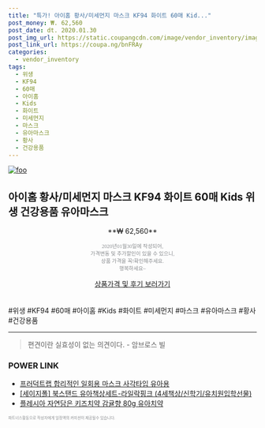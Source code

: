 ```yaml
--- 
title: "특가! 아이홈 황사/미세먼지 마스크 KF94 화이트 60매 Kid..." 
post_money: ₩. 62,560 
post_date: dt. 2020.01.30 
post_img_url: https://static.coupangcdn.com/image/vendor_inventory/images/2019/03/09/12/6/10d5c247-c8e2-4221-a781-94b88b3aa564.jpg 
post_link_url: https://coupa.ng/bnFRAy 
categories: 
  - vendor_inventory 
tags: 
  - 위생 
  - KF94 
  - 60매 
  - 아이홈 
  - Kids 
  - 화이트 
  - 미세먼지 
  - 마스크 
  - 유아마스크 
  - 황사 
  - 건강용품 
--- 
```

[![foo](https://static.coupangcdn.com/image/vendor_inventory/images/2019/03/09/12/6/10d5c247-c8e2-4221-a781-94b88b3aa564.jpg)](https://coupa.ng/bnFRAy) 

## 아이홈 황사/미세먼지 마스크 KF94 화이트 60매 Kids 위생 건강용품 유아마스크 
<p style="text-align: center;">**₩ 62,560**</p> 
<p style="text-align: center;"><span style="color: #898c8f; font-family: Georgia,Times,serif; font-size: 0.75em;">2020년01월30일에 작성되어, <br>가격변동 및 추가할인이 있을 수 있으니,<br> 상품 가격을 꼭!확인해주세요.<br>행복하세요~</span> 
</p>	 
<div markdown="0" style="text-align: center;"><a href="https://coupa.ng/bnFRAy" class="btn btn--success">상품가격 및 후기 보러가기</a></div> 
<br><br> 
  #위생 #KF94 #60매 #아이홈 #Kids #화이트 #미세먼지 #마스크 #유아마스크 #황사 #건강용품 
<hr> 

> 편견이란 실효성이 없는 의견이다. - 암브로스 빌 


### POWER LINK

* <a href="https://blog.naver.com/santokki14/221786440803" target="_blank">프러덕트랩 합리적인 일회용 마스크 사각타입 유아용</a>
* <a href="https://blog.naver.com/fasyy4321/221787784264" target="_blank">[세이지폴] 북스탠드 유아책상세트-라일락핑크 (4세책상/신학기/유치원입학선물)</a>
* <a href="https://blog.naver.com/santokki14/221787058745" target="_blank">플레시아 자연담은 키즈치약 감귤향 80g 유아치약</a>

<span style="color: #898c8f; font-family: Georgia,Times,serif; font-size: 0.55em;">파트너스활동으로 작성자에게 일정액의 커미션이 제공될수 있습니다.</span> 
